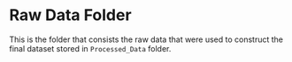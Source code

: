 # Raw Data Folder

This is the folder that consists the raw data that were used to construct the final dataset stored in `Processed_Data` folder.
